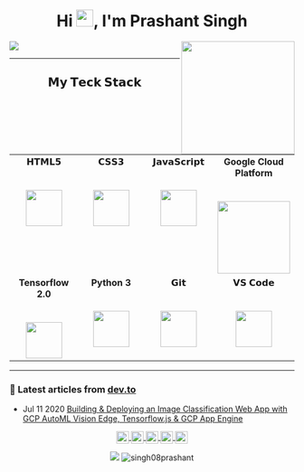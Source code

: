 <h1 align="center">Hi <img src="https://raw.githubusercontent.com/iampavangandhi/iampavangandhi/master/gifs/Hi.gif" width="30px">, I'm Prashant Singh</h1>
<p align ="left">
<img src="https://github-readme-stats.vercel.app/api?username=singh08prashant&show_icons=true&title_color=00ffff&text_color=33ff33&bg_color=333333&icon_color=ffff4d")
</p>

<img align='right' src='https://media.giphy.com/media/5B6PQ4lDOlbB6/giphy.gif' height = "200">

---


<center>   <h2> 𝗠𝘆 𝗧𝗲𝗰𝗸 𝗦𝘁𝗮𝗰𝗸 </h2> </center>

<table>
  <tbody>
    <tr valign="top">
      <td width="25%" align="center">
        <span>𝗛𝗧𝗠𝗟𝟱</span><br><br><br>
        <img height="64px" src="https://cdn.svgporn.com/logos/html-5.svg">
      </td>
      <td width="25%" align="center">
        <span>𝗖𝗦𝗦𝟯</span><br><br><br>
        <img height="64px" src="https://cdn.svgporn.com/logos/css-3.svg">
      </td>
      <td width="25%" align="center">
        <span>𝗝𝗮𝘃𝗮𝗦𝗰𝗿𝗶𝗽𝘁</span><br><br><br>
        <img height="64px" src="https://cdn.svgporn.com/logos/javascript.svg">
      </td>
      <td width="25%" align="center">
        <span> <b>Google Cloud Platform</b></span><br><br><br>
        <img height="128px" src="https://download.logo.wine/logo/Google_Cloud_Platform/Google_Cloud_Platform-Logo.wine.png">
      </td>
    </tr>
    <tr valign="top">
      <td width="25%" align="center">
         <span><b>Tensorflow 2.0</b></span><br><br><br>
        <img height="64px" src="https://cdn.svgporn.com/logos/tensorflow.svg">
      </td>
      <td width="25%" align="center">
        <span><b>Python 3</b></span><br><br><br>
        <img height="64px" src="https://cdn.svgporn.com/logos/python.svg">
      </td>
      <td width="25%" align="center">
        <span>𝗚𝗶𝘁</span><br><br><br>
        <img height="64px" src="https://cdn.svgporn.com/logos/git-icon.svg">
      </td>
      <td width="25%" align="center">
        <span>𝗩𝗦 𝗖𝗼𝗱𝗲</span><br><br><br>
        <img height="64px" src="https://cdn.svgporn.com/logos/visual-studio-code.svg">
      </td>
    </tr>
  </tbody>
</table>
</p>

<hr>

### 📝 Latest articles from [dev.to](https://dev.to/singh08prashant)

* Jul 11 2020 [Building & Deploying an Image Classification Web App with GCP AutoML Vision Edge, Tensorflow.js & GCP App Engine](https://dev.to/singh08prashant/building-deploying-an-image-classification-web-app-with-gcp-automl-vision-edge-tensorflow-js-gcp-app-engine-57gb) 

<p align = "center">
 <a href="https://twitter.com/s08prashant">
  <img align="center" alt="Prashant's Twitter" width="22px" src="https://cdn.jsdelivr.net/npm/simple-icons@v3/icons/twitter.svg" />
</a>
<a href="https://www.linkedin.com/in/prashant-singh-08/">
  <img align="center" alt="Prashant's's Linkdein" width="22px" src="https://cdn.jsdelivr.net/npm/simple-icons@v3/icons/linkedin.svg" />
</a>
<a href="https://github.com/singh08prashant">
  <img align="center" alt="Prashant's Github" width="22px" src="https://cdn.jsdelivr.net/npm/simple-icons@v3/icons/github.svg" />
</a>
<a href="https://t.me/s08prashant">
  <img align="center" alt="Prashant's Telegram" width="22px" src="https://cdn.jsdelivr.net/npm/simple-icons@v3/icons/telegram.svg" />
</a>
<a href="https://www.hackerrank.com/singh08prashant">
  <img align="center" alt="Prashant's Hackerrank" width="22px" src="https://cdn.jsdelivr.net/npm/simple-icons@v3/icons/hackerrank.svg" />
</a>

</p>

<p align="center">

<img src="https://img.shields.io/badge/dynamic/json?color=brightgreen&label=followers&query=followers&url=https%3A%2F%2Fapi.github.com%2Fusers%2Fsingh08prashant" />
<img src="https://komarev.com/ghpvc/?username=singh08prashant" alt="singh08prashant" />

</p>

